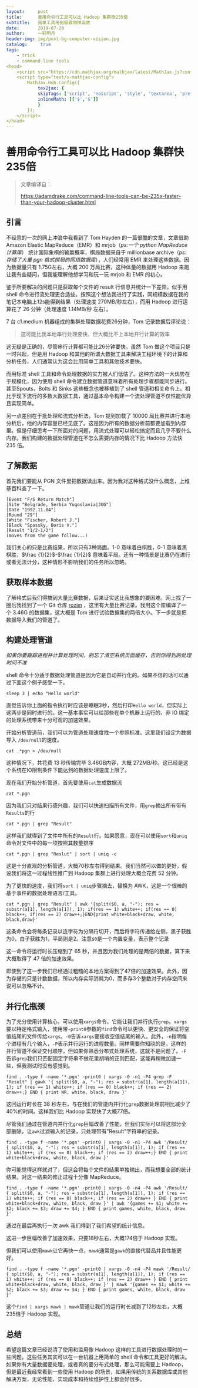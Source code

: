 ```yaml
---
layout:     post
title:      善用命令行工具可以比 Hadoop 集群快235倍
subtitle:   简单工具用到极致同样高效
date:       2019-07-20
author:     一轩明月
header-img: img/post-bg-computer-vision.jpg
catalog: 	 true
tags:
    - trick
    - command-line tools
<head>
    <script src="https://cdn.mathjax.org/mathjax/latest/MathJax.js?config=TeX-AMS-MML_HTMLorMML" type="text/javascript"></script>
    <script type="text/x-mathjax-config">
        MathJax.Hub.Config({
            tex2jax: {
            skipTags: ['script', 'noscript', 'style', 'textarea', 'pre'],
            inlineMath: [['$','$']]
            }
        });
    </script>
</head>
---
```


# 善用命令行工具可以比 Hadoop 集群快235倍

> 文章编译自：
>
> https://adamdrake.com/command-line-tools-can-be-235x-faster-than-your-hadoop-cluster.html

## 引言

不经意的一次的网上冲浪中我看到了 Tom Hayden 的一篇很酷的文章，文章借助 Amazon Elastic MapReduce（EMR）和 mrjob（_ps:一个 python MapReduce 计算库_） 统计国际象棋的输赢概率，棋局数据来自于 millionbase archive（_ps:存储了大量 pgn 格式棋局的网络数据库_），人们经常用 EMR 来处理这些数据。因为数据量只有 1.75G左右，大概 200 万局比赛，这种体量的数据用 Hadoop 来跑让我有些疑问，但我能理解他想学习和玩一玩 mrjob 和 EMR 的初心。

鉴于所要解决的问题只是获取每个文件的 result 行信息并统计一下差异，似乎用 shell 命令进行流处理更合适些。按照这个想法我进行了实践，同规模数据在我的笔记本电脑上12s能得到结果（处理速度 270MB/秒左右），而用  Hadoop 进行运算花了 26 分钟（处理速度 1.14MB/秒 左右）。

7 台 c1.medium 机器组成的集群处理数据花费26分钟，Tom 记录数据后评论说：

> 这可能比我本地串行处理要快，但大概比不上本地并行计算的效率

这无疑是正确的，尽管串行计算都可能比26分钟要快。虽然 Tom 做这个项目只是一时兴起，但是用 Hadoop 和其他的所谓大数据工具来解决工程环境下的计算和分析任务，人们通常认为这会比用简单工具和其他技术要快。

而用标准 shell 工具和命令处理数据的实力被人们低估了。这种方法的一大优势在于规模化，因为使用 shell 命令建立数据管道意味着所有处理步骤都能同步进行。甚至Spouts，Bolts 和 Sinks 这些概念也被移植到了 shell 管道和相关命令上。相比于现下流行的多数大数据工具，通过基本命令构建一个流处理管道不仅性能优异且实现简单。

另一点差别在于批处理和流式分析法。Tom 提到加载了 10000 局比赛并进行本地分析后，他的内存容量已经见底了。这是因为所有的数据分析前都要加载到内存里。但是仔细思考一下所面对的问题，用流式处理可以轻松搞定而且几乎不要什么内存。我们构建的数据处理管道在不怎么需要内存的情况下比 Hadoop 方法快 235 倍。

## 了解数据

首先我们要能从 PGN 文件里把数据读出来。因为我对这种格式没什么概念，上维基百科查了一下。

```
[Event "F/S Return Match"]
[Site "Belgrade, Serbia Yugoslavia|JUG"]
[Date "1992.11.04"]
[Round "29"]
[White "Fischer, Robert J."]
[Black "Spassky, Boris V."]
[Result "1/2-1/2"]
(moves from the game follow...)
```

我们关心的只是比赛结果，所以只有3种局面。1-0 意味着白棋胜，0-1 意味着黑棋胜，$\frac {1}{2}$-$\frac {1}{2}$ 意味着平局。还有一种情景是比赛仍在进行或者无法计分，这种情形不影响我们的任务所以忽略。

## 获取样本数据

了解格式后我们得搞到大量比赛数据，后来证实这比我想象的要困难。网上找了一圈后我找到了一个 Git 仓库 [rozim](https://github.com/rozim/ChessData) ，这里有大量比赛记录。我用这个库编译了一个 3.46G 的数据集，这大概是 Tom 进行试验数据集的两倍大小。下一步就是把数据导入我们的管道了。

## 构建处理管道

_如果你要跟踪进程并计算处理时间，别忘了清空系统页面缓存，否则你得到的处理时间不准_

shell 命令十分适于数据处理管道是因为它是自动并行化的。如果不信的话可以通过下面这个例子感受一下。

```shell
sleep 3 | echo "Hello world"
```

直觉告诉你上面的指令执行时应该是睡眠3秒，然后打印`Hello world`，但实际上这两步是同时进行的。这一基本事实可以给那些在单个机器上运行的、非 IO 绑定的处理系统带来十分可观的加速效果。

开始分析管道前，我们可以为管道处理速度找一个参照标准。这里我们设定为数据导入 `/dev/null`的速度。

```shell
cat .*pgn > /dev/null
```

这种情况下，共花费 13 秒传输完毕 3.46GB内容，大概 272MB/秒。这已经是这个系统在IO限制条件下能达到的数据处理速度上限了。

现在我们开始分析管道，首先要使用`cat`生成数据流

```shell
cat *.pgn
```

因为我们只对结果行感兴趣，我们可以快速扫描所有文件，用`grep`摘出所有带有`Results`的行

```shell
cat *.pgn | grep "Result"
```

这样我们就得到了文件中所有的`Result`行。如果愿意，现在可以使用`sort`和`uniq`命令对文件中的每一项按照其数量排序

```shell
cat *.pgn | grep "Reslut" | sort | uniq -c
```

这是十分直观的分析管道，大概70秒左右得到结果。我们当然可以做的更好，假设我们将这一过程线性推广到 Hadoop 集群上进行处理大概会花费 52 分钟。

为了更快的速度，我们将`sort | uniq`步骤摘去，替换为 AWK，这是一个很棒的基于事件的数据处理语言/工具。

```shell
cat *.pgn | grep "Result" | awk '{split($0, a, "-"); res = substr(a[1], length(a[1]), 1); if(res == 1) white++; if(res == 0) black++; if(res == 2) draw++;}END{print white+black+draw, white, black,draw}'
```

这条命令会将每条记录以连字符为分隔符切开，而后将字符传递给左侧，黑子获胜为0，白子获胜为1，平局则是2。注意`$0`是一个内置变量，表示整个记录

这一命令将运行时长压缩到了 65 秒，并且因为我们处理的是两倍的数据，算下来大概取得了 47 倍的加速效果。

即使到了这一步我们已经通过粗糙的本地方案得到了47倍的加速效果。此外，因为存储的只是计数数据，所以内存实际消耗为0，而多存3个整数对于内存空间来说可以忽略不计。

## 并行化瓶颈

为了充分使用计算核心，可以使用`xargs`命令，它能让我们并行执行`grep`。`xargs`要以特定格式输入，使用带`-print0`参数的`find`命令可以更快、更安全的保证将空值结尾的文件传给`xargs`。`-0`告诉`xargs`要接收空值结尾的输入。此外，`-n`指明每个进程有几个输入，`-P`表示并行运行的进程数量。同样需要你知晓的是，这样的并行管道不保证交付顺序，但如果你熟悉分布式处理系统，这就不是问题了。`-F`告诉`grep`我们只匹配固定字符串不做花里胡哨的正则匹配，这能再稍微加速一些，但我测试时没有感觉到。

```shell
find . -type f -name '*.pgn' -print0 | xargs -0 -n1 -P4 grep -F "Result" | gawk '{ split($0, a, "-"); res = substr(a[1], length(a[1]), 1); if (res == 1) white++; if (res == 0) black++; if (res == 2) draw++;} END { print NR, white, black, draw }'
```

这回运行时长在 38 秒左右，与在我们的管道内并行化`grep`数据处理前相比减少了40%的时间。这样我们比 Hadoop 实现快了大概77倍。

尽管我们通过在管道内并行化`grep`巨幅改善了性能，但我们实际可以将这部分全部删除，让`awk`过滤输入的记录，只处理带有"Result"字符串的记录。

```shell
find . -type f -name '*.pgn' -print0 | xargs -0 -n1 -P4 awk '/Result/ { split($0, a, "-"); res = substr(a[1], length(a[1]), 1); if (res == 1) white++; if (res == 0) black++; if (res == 2) draw++;} END { print white+black+draw, white, black, draw }'
```

你可能觉得这样就对了，但这会将每个文件的结果单独输出，而我想要全部的统计结果。对这一结果的修正过程十分像 MapReduce。

```shell
find . -type f -name '*.pgn' -print0 | xargs -0 -n4 -P4 awk '/Result/ { split($0, a, "-"); res = substr(a[1], length(a[1]), 1); if (res == 1) white++; if (res == 0) black++; if (res == 2) draw++ } END { print white+black+draw, white, black, draw }' | awk '{games += $1; white += $2; black += $3; draw += $4; } END { print games, white, black, draw }'
```

通过在最后再执行一次 awk 我们得到了我们希望的统计信息。

这进一步巨幅改善了加速效果，只要18秒左右，大概174倍于 Hadoop 实现。

但我们可以使用`mawk`让它再快一点，`mawk`通常是`gawk`的直接代替品并且性能更好。

```shell
find . -type f -name '*.pgn' -print0 | xargs -0 -n4 -P4 mawk '/Result/ { split($0, a, "-"); res = substr(a[1], length(a[1]), 1); if (res == 1) white++; if (res == 0) black++; if (res == 2) draw++ } END { print white+black+draw, white, black, draw }' | mawk '{games += $1; white += $2; black += $3; draw += $4; } END { print games, white, black, draw }'
```

这个`find | xargs mawk | mawk`管道让我们的运行时长减到了12秒左右，大概235倍于 Hadoop 实现。

## 总结

希望这篇文章已经说清了使用和滥用像 Hadoop 这样的工具进行数据处理时的一些问题，这些任务其实可以在一台机器上用简单的 shell 命令和工具更好的解决。如果你有大量数据要处理，或者真的要分布式处理，那么可能需要上 Hadoop，但是最近我经常看到一些使用 Hadoop 的场景，如果用传统的关系数据库或其他解决方案，无论性能、实现成本和持续维护性上都会好很多。